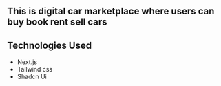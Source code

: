 ## This is digital car marketplace where users can buy book rent sell cars

## Technologies Used

- Next.js
- Tailwind css
- Shadcn Ui
